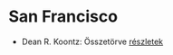 # San Francisco

- Dean R. Koontz: Összetörve [részletek](../_details/Dean%20R.%20Koontz.md#id_1078)